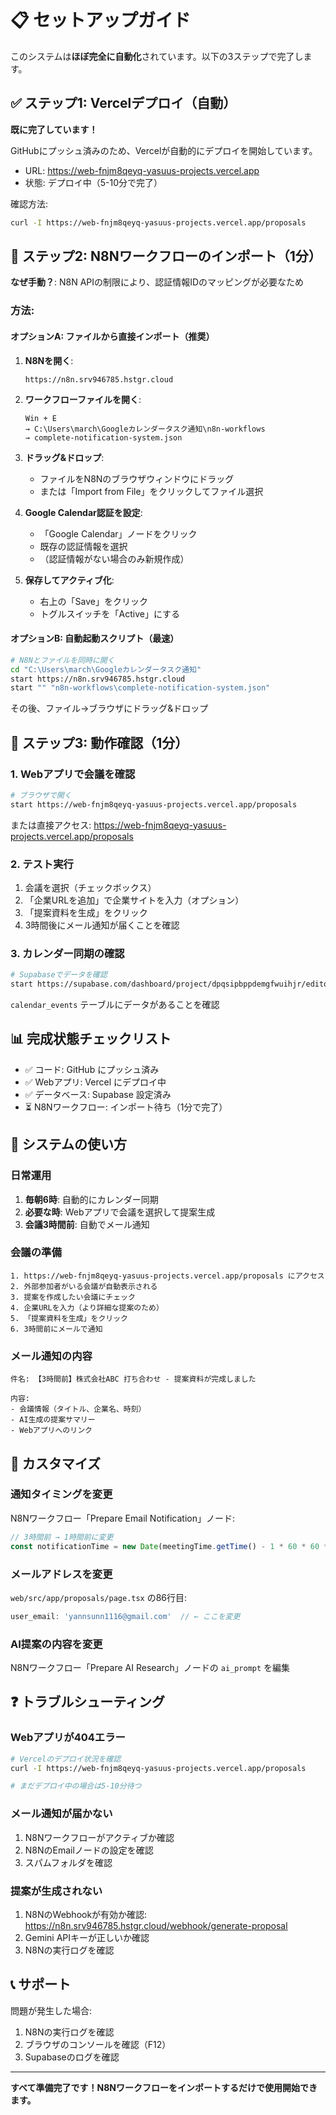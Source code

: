 # 📋 セットアップガイド

このシステムは**ほぼ完全に自動化**されています。以下の3ステップで完了します。

## ✅ ステップ1: Vercelデプロイ（自動）

**既に完了しています！**

GitHubにプッシュ済みのため、Vercelが自動的にデプロイを開始しています。

- URL: https://web-fnjm8qeyq-yasuus-projects.vercel.app
- 状態: デプロイ中（5-10分で完了）

確認方法:
```bash
curl -I https://web-fnjm8qeyq-yasuus-projects.vercel.app/proposals
```

## 🔧 ステップ2: N8Nワークフローのインポート（1分）

**なぜ手動？**: N8N APIの制限により、認証情報IDのマッピングが必要なため

### 方法:

#### オプションA: ファイルから直接インポート（推奨）

1. **N8Nを開く**:
   ```
   https://n8n.srv946785.hstgr.cloud
   ```

2. **ワークフローファイルを開く**:
   ```
   Win + E
   → C:\Users\march\Googleカレンダータスク通知\n8n-workflows
   → complete-notification-system.json
   ```

3. **ドラッグ&ドロップ**:
   - ファイルをN8Nのブラウザウィンドウにドラッグ
   - または「Import from File」をクリックしてファイル選択

4. **Google Calendar認証を設定**:
   - 「Google Calendar」ノードをクリック
   - 既存の認証情報を選択
   - （認証情報がない場合のみ新規作成）

5. **保存してアクティブ化**:
   - 右上の「Save」をクリック
   - トグルスイッチを「Active」にする

#### オプションB: 自動起動スクリプト（最速）

```bash
# N8Nとファイルを同時に開く
cd "C:\Users\march\Googleカレンダータスク通知"
start https://n8n.srv946785.hstgr.cloud
start "" "n8n-workflows\complete-notification-system.json"
```

その後、ファイル→ブラウザにドラッグ&ドロップ

## 🎯 ステップ3: 動作確認（1分）

### 1. Webアプリで会議を確認

```bash
# ブラウザで開く
start https://web-fnjm8qeyq-yasuus-projects.vercel.app/proposals
```

または直接アクセス: https://web-fnjm8qeyq-yasuus-projects.vercel.app/proposals

### 2. テスト実行

1. 会議を選択（チェックボックス）
2. 「企業URLを追加」で企業サイトを入力（オプション）
3. 「提案資料を生成」をクリック
4. 3時間後にメール通知が届くことを確認

### 3. カレンダー同期の確認

```bash
# Supabaseでデータを確認
start https://supabase.com/dashboard/project/dpqsipbppdemgfwuihjr/editor
```

`calendar_events` テーブルにデータがあることを確認

## 📊 完成状態チェックリスト

- ✅ コード: GitHub にプッシュ済み
- ✅ Webアプリ: Vercel にデプロイ中
- ✅ データベース: Supabase 設定済み
- ⏳ N8Nワークフロー: インポート待ち（1分で完了）

## 🚀 システムの使い方

### 日常運用

1. **毎朝6時**: 自動的にカレンダー同期
2. **必要な時**: Webアプリで会議を選択して提案生成
3. **会議3時間前**: 自動でメール通知

### 会議の準備

```
1. https://web-fnjm8qeyq-yasuus-projects.vercel.app/proposals にアクセス
2. 外部参加者がいる会議が自動表示される
3. 提案を作成したい会議にチェック
4. 企業URLを入力（より詳細な提案のため）
5. 「提案資料を生成」をクリック
6. 3時間前にメールで通知
```

### メール通知の内容

```
件名: 【3時間前】株式会社ABC 打ち合わせ - 提案資料が完成しました

内容:
- 会議情報（タイトル、企業名、時刻）
- AI生成の提案サマリー
- Webアプリへのリンク
```

## 🔧 カスタマイズ

### 通知タイミングを変更

N8Nワークフロー「Prepare Email Notification」ノード:

```javascript
// 3時間前 → 1時間前に変更
const notificationTime = new Date(meetingTime.getTime() - 1 * 60 * 60 * 1000);
```

### メールアドレスを変更

`web/src/app/proposals/page.tsx` の86行目:

```typescript
user_email: 'yannsunn1116@gmail.com'  // ← ここを変更
```

### AI提案の内容を変更

N8Nワークフロー「Prepare AI Research」ノードの `ai_prompt` を編集

## ❓ トラブルシューティング

### Webアプリが404エラー

```bash
# Vercelのデプロイ状況を確認
curl -I https://web-fnjm8qeyq-yasuus-projects.vercel.app/proposals

# まだデプロイ中の場合は5-10分待つ
```

### メール通知が届かない

1. N8Nワークフローがアクティブか確認
2. N8NのEmailノードの設定を確認
3. スパムフォルダを確認

### 提案が生成されない

1. N8NのWebhookが有効か確認: https://n8n.srv946785.hstgr.cloud/webhook/generate-proposal
2. Gemini APIキーが正しいか確認
3. N8Nの実行ログを確認

## 📞 サポート

問題が発生した場合:
1. N8Nの実行ログを確認
2. ブラウザのコンソールを確認（F12）
3. Supabaseのログを確認

---

**すべて準備完了です！N8Nワークフローをインポートするだけで使用開始できます。**
